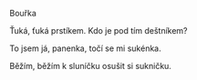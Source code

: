 Bouřka


Ťuká, ťuká prstíkem.
Kdo je pod tím deštníkem?

To jsem já, panenka,
točí se mi sukénka.

Běžím, běžím k sluníčku
osušit si sukničku.
